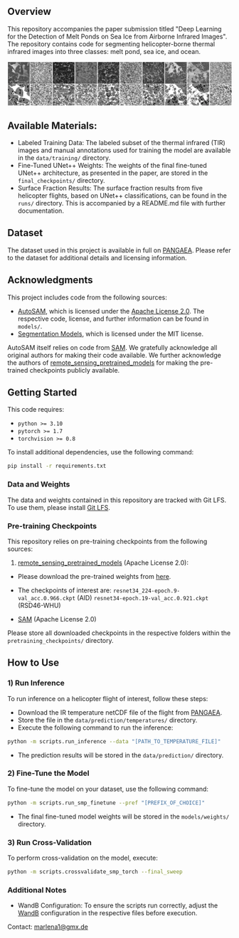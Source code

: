 ## Overview
This repository accompanies the paper submission titled "Deep Learning for the Detection of Melt Ponds on Sea Ice from Airborne Infrared Images". The repository contains code for segmenting helicopter-borne thermal infrared images into three classes: melt pond, sea ice, and ocean.

![alt text](image.png)

## Available Materials:
- Labeled Training Data: The labeled subset of the thermal infrared (TIR) images and manual annotations used for training the model are available in the `data/training/` directory.
- Fine-Tuned UNet++ Weights: The weights of the final fine-tuned UNet++ architecture, as presented in the paper, are stored in the `final_checkpoints/` directory.
- Surface Fraction Results: The surface fraction results from five helicopter flights, based on UNet++ classifications, can be found in the `runs/` directory. This is accompanied by a README.md file with further documentation.

## Dataset
The dataset used in this project is available in full on [PANGAEA](https://doi.org/10.1594/PANGAEA.971908). Please refer to the dataset for additional details and licensing information.

## Acknowledgments
This project includes code from the following sources:

- [AutoSAM](https://github.com/xhu248/AutoSAM), which is licensed under the [Apache License 2.0](https://www.apache.org/licenses/LICENSE-2.0). The respective code, license, and further information can be found in `models/`.
- [Segmentation Models](https://github.com/qubvel-org/segmentation_models.pytorch), which is licensed under the MIT license.

AutoSAM itself relies on code from [SAM](https://github.com/facebookresearch/segment-anything/). We gratefully acknowledge all original authors for making their code available.
We further acknowledge the authors of [remote_sensing_pretrained_models](https://github.com/lsh1994/remote_sensing_pretrained_models?tab=readme-ov-file) for making the pre-trained checkpoints publicly available.

## Getting Started

This code requires:
- `python >= 3.10`
- `pytorch >= 1.7`
- `torchvision >= 0.8`

To install additional dependencies, use the following command:

```bash
pip install -r requirements.txt
```

### Data and Weights

The data and weights contained in this repository are tracked with Git LFS. To use them, please install [Git LFS](https://git-lfs.com/).

### Pre-training Checkpoints

This repository relies on pre-training checkpoints from the following sources:

1) [remote_sensing_pretrained_models](https://github.com/lsh1994/remote_sensing_pretrained_models?tab=readme-ov-file) (Apache License 2.0):
- Please download the pre-trained weights from [here](https://github.com/lsh1994/remote_sensing_pretrained_models/releases/).
- The checkpoints of interest are:
            `resnet34_224-epoch.9-val_acc.0.966.ckpt` (AID)
            `resnet34-epoch.19-val_acc.0.921.ckpt` (RSD46-WHU)

- [SAM](https://github.com/facebookresearch/segment-anything/) (Apache License 2.0)

Please store all downloaded checkpoints in the respective folders within the `pretraining_checkpoints/` directory.

## How to Use
### 1) Run Inference
To run inference on a helicopter flight of interest, follow these steps:

- Download the IR temperature netCDF file of the flight from [PANGAEA](https://doi.org/10.1594/PANGAEA.971908).
- Store the file in the `data/prediction/temperatures/` directory.
- Execute the following command to run the inference:

```bash
python -m scripts.run_inference --data "[PATH_TO_TEMPERATURE_FILE]"
```

- The prediction results will be stored in the `data/prediction/` directory.

### 2) Fine-Tune the Model
To fine-tune the model on your dataset, use the following command:

```bash
python -m scripts.run_smp_finetune --pref "[PREFIX_OF_CHOICE]"
```

- The final fine-tuned model weights will be stored in the `models/weights/` directory.

### 3) Run Cross-Validation
To perform cross-validation on the model, execute:

```bash
python -m scripts.crossvalidate_smp_torch --final_sweep
```

### Additional Notes
- WandB Configuration: To ensure the scripts run correctly, adjust the [WandB](https://wandb.ai) configuration in the respective files before execution.

Contact: marlena1@gmx.de

